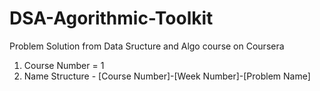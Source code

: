 # DSA-Agorithmic-Toolkit
Problem Solution from Data Sructure and Algo course on Coursera
1) Course Number = 1
2) Name Structure - [Course Number]-[Week Number]-[Problem Name]
